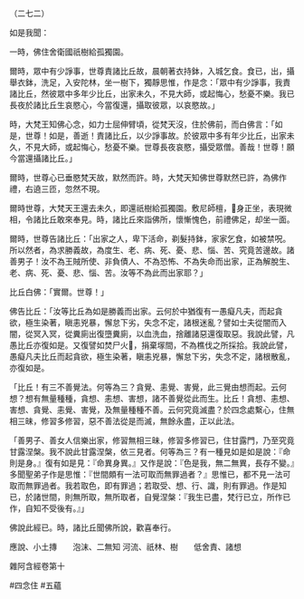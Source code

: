 （二七二）

如是我聞：

一時，佛住舍衛國祇樹給孤獨園。

爾時，眾中有少諍事，世尊責諸比丘故，晨朝著衣持鉢，入城乞食。食已，出，攝舉衣鉢，洗足，入安陀林，坐一樹下，獨靜思惟，作是念：「眾中有少諍事，我責諸比丘，然彼眾中多年少比丘，出家未久，不見大師，或起悔心，愁憂不樂。我已長夜於諸比丘生哀愍心，今當復還，攝取彼眾，以哀愍故。」

時，大梵王知佛心念，如力士屈伸臂頃，從梵天沒，住於佛前，而白佛言：「如是，世尊！如是，善逝！責諸比丘，以少諍事故。於彼眾中多有年少比丘，出家未久，不見大師，或起悔心，愁憂不樂。世尊長夜哀愍，攝受眾僧。善哉！世尊！願今當還攝諸比丘。」

爾時，世尊心已垂愍梵天故，默然而許。時，大梵天知佛世尊默然已許，為佛作禮，右遶三匝，忽然不現。

爾時世尊，大梵天王還去未久，即還祇樹給孤獨園。敷尼師檀，𣫍身正坐，表現微相，令諸比丘敢來奉見。時，諸比丘來詣佛所，懷慚愧色，前禮佛足，却坐一面。

爾時，世尊告諸比丘：「出家之人，卑下活命，剃髮持鉢，家家乞食，如被禁呪。所以然者，為求勝義故，為度生、老、病、死、憂、悲、惱、苦、究竟苦邊故。諸善男子！汝不為王賊所使、非負債人、不為恐怖、不為失命而出家，正為解脫生、老、病、死、憂、悲、惱、苦。汝等不為此而出家耶？」

比丘白佛：「實爾。世尊！」

佛告比丘：「汝等比丘為如是勝義而出家。云何於中猶復有一愚癡凡夫，而起貪欲，極生染著，瞋恚兇暴，懈怠下劣，失念不定，諸根迷亂？譬如士夫從闇而入闇，從冥入冥，從糞廁出復墮糞廁，以血洗血，捨離諸惡還復取惡。我說此譬，凡愚比丘亦復如是。又復譬如焚尸火𣕊，捐棄塜間，不為樵伐之所採拾。我說此譬，愚癡凡夫比丘而起貪欲，極生染著，瞋恚兇暴，懈怠下劣，失念不定，諸根散亂，亦復如是。

「比丘！有三不善覺法。何等為三？貪覺、恚覺、害覺，此三覺由想而起。云何想？想有無量種種，貪想、恚想、害想，諸不善覺從此而生。比丘！貪想、恚想、害想、貪覺、恚覺、害覺，及無量種種不善。云何究竟滅盡？於四念處繫心，住無相三昧，修習多修習，惡不善法從是而滅，無餘永盡，正以此法。

「善男子、善女人信樂出家，修習無相三昧，修習多修習已，住甘露門，乃至究竟甘露涅槃。我不說此甘露涅槃，依三見者。何等為三？有一種見如是如是說：『命則是身。』復有如是見：『命異身異。』又作是說：『色是我，無二無異，長存不變。』多聞聖弟子作是思惟：『世間頗有一法可取而無罪過者？』思惟已，都不見一法可取而無罪過者。我若取色，即有罪過；若取受、想、行、識，則有罪過。作是知已，於諸世間，則無所取，無所取者，自覺涅槃：『我生已盡，梵行已立，所作已作，自知不受後有。』」

佛說此經已。時，諸比丘聞佛所說，歡喜奉行。

應說、小土摶　　泡沫、二無知
河流、祇林、樹　　低舍責、諸想

雜阿含經卷第十




#四念住
#五蘊
